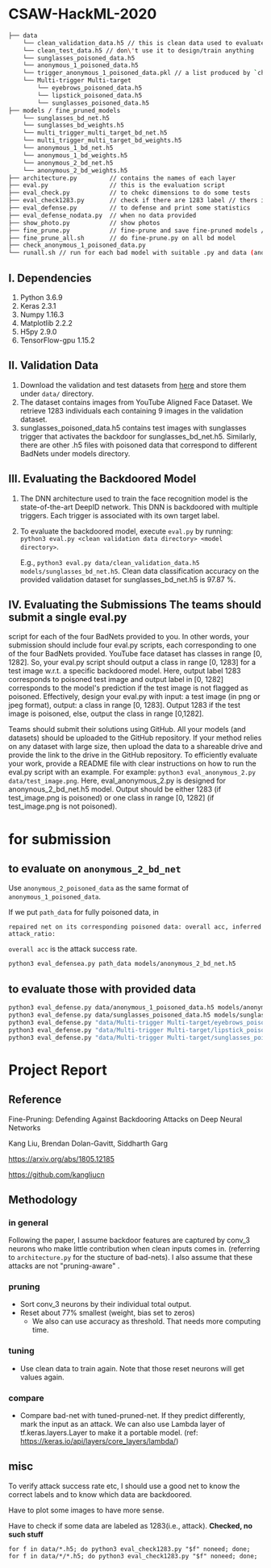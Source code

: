 # CSAW-HackML-2020

```bash
├── data 
    └── clean_validation_data.h5 // this is clean data used to evaluate the BadNet and design the backdoor defense
    └── clean_test_data.h5 // don\'t use it to design/train anything
    └── sunglasses_poisoned_data.h5 
    └── anonymous_1_poisoned_data.h5
    └── trigger_anonymous_1_poisoned_data.pkl // a list produced by `check_anonymous_1_poisoned_data.py`// True for being backdoored
    └── Multi-trigger Multi-target
        └── eyebrows_poisoned_data.h5
        └── lipstick_poisoned_data.h5
        └── sunglasses_poisoned_data.h5
├── models / fine_pruned_models
    └── sunglasses_bd_net.h5
    └── sunglasses_bd_weights.h5
    └── multi_trigger_multi_target_bd_net.h5
    └── multi_trigger_multi_target_bd_weights.h5
    └── anonymous_1_bd_net.h5
    └── anonymous_1_bd_weights.h5
    └── anonymous_2_bd_net.h5
    └── anonymous_2_bd_weights.h5
├── architecture.py   		// contains the names of each layer
├── eval.py           		// this is the evaluation script
├── eval_check.py     		// to chekc dimensions to do some tests
├── eval_check1283.py 		// check if there are 1283 label // thers is no such
├── eval_defense.py   		// to defense and print some statistics
├── eval_defense_nodata.py 	// when no data provided
├── show_photo.py 			// show photos
├── fine_prune.py    		// fine-prune and save fine-pruned models // save at fine_pruned_models
├── fine_prune_all.sh 		// do fine-prune.py on all bd model
├── check_anonymous_1_poisoned_data.py
└── runall.sh // run for each bad model with suitable .py and data (and trigger label if any)

```

## I. Dependencies
   1. Python 3.6.9
   2. Keras 2.3.1
   3. Numpy 1.16.3
   4. Matplotlib 2.2.2
   5. H5py 2.9.0
   6. TensorFlow-gpu 1.15.2
   
## II. Validation Data
   1. Download the validation and test datasets from [here](https://drive.google.com/drive/folders/13o2ybRJ1BkGUvfmQEeZqDo1kskyFywab?usp=sharing) and store them under `data/` directory.
   2. The dataset contains images from YouTube Aligned Face Dataset. We retrieve 1283 individuals each containing 9 images in the validation dataset.
   3. sunglasses_poisoned_data.h5 contains test images with sunglasses trigger that activates the backdoor for sunglasses_bd_net.h5. Similarly, there are other .h5 files with poisoned data that correspond to different BadNets under models directory.

## III. Evaluating the Backdoored Model
   1. The DNN architecture used to train the face recognition model is the state-of-the-art DeepID network. This DNN is backdoored with multiple triggers. Each trigger is associated with its own target label. 
   2. To evaluate the backdoored model, execute `eval.py` by running:  
      `python3 eval.py <clean validation data directory> <model directory>`.
      
      E.g., `python3 eval.py data/clean_validation_data.h5  models/sunglasses_bd_net.h5`. Clean data classification accuracy on the provided validation dataset for sunglasses_bd_net.h5 is 97.87 %.

## IV. Evaluating the Submissions The teams should submit a single eval.py
script for each of the four BadNets provided to you. In other words, your
submission should include four eval.py scripts, each corresponding to one of
the four BadNets provided. YouTube face dataset has classes in range [0,
1282]. So, your eval.py script should output a class in range [0, 1283] for a
test image w.r.t. a specific backdoored model. Here, output label 1283
corresponds to poisoned test image and output label in [0, 1282] corresponds
to the model's prediction if the test image is not flagged as poisoned.
Effectively, design your eval.py with input: a test image (in png or jpeg
format), output: a class in range [0, 1283]. Output 1283 if the test image is
poisoned, else, output the class in range [0,1282].

Teams should submit their solutions using GitHub. All your models (and datasets) should be uploaded to the GitHub repository. If your method relies on any dataset with large size, then upload the data to a shareable drive and provide the link to the drive in the GitHub repository. To efficiently evaluate your work, provide a README file with clear instructions on how to run the eval.py script with an example.
For example: `python3 eval_anonymous_2.py data/test_image.png`. Here, eval_anonymous_2.py is designed for anonynous_2_bd_net.h5 model. Output should be either 1283 (if test_image.png is poisoned) or one class in range [0, 1282] (if test_image.png is not poisoned).

# for submission
## to evaluate on `anonymous_2_bd_net`
Use `anonymous_2_poisoned_data` as the same format of `anonymous_1_poisoned_data`.

If we put `path_data` for fully poisoned data, in

```
repaired net on its corresponding poisoned data: overall acc, inferred attack_ratio:
````

`overall acc` is the attack success rate.

```bash
python3 eval_defensea.py path_data models/anonymous_2_bd_net.h5
```

## to evaluate those with provided data

```bash
python3 eval_defense.py data/anonymous_1_poisoned_data.h5 models/anonymous_1_bd_net.h5
python3 eval_defense.py data/sunglasses_poisoned_data.h5 models/sunglasses_bd_net.h5
python3 eval_defense.py "data/Multi-trigger Multi-target/eyebrows_poisoned_data.h5" models/multi_trigger_multi_target_bd_net.h5
python3 eval_defense.py "data/Multi-trigger Multi-target/lipstick_poisoned_data.h5" models/multi_trigger_multi_target_bd_net.h5
python3 eval_defense.py "data/Multi-trigger Multi-target/sunglasses_poisoned_data.h5" models/multi_trigger_multi_target_bd_net.h5
```

# Project Report

## Reference 

Fine-Pruning: Defending Against Backdooring Attacks on Deep Neural Networks

Kang Liu, Brendan Dolan-Gavitt, Siddharth Garg

https://arxiv.org/abs/1805.12185

https://github.com/kangliucn

## Methodology

### in general
Following the paper, I assume backdoor features are captured by conv_3 neurons who make little contribution when clean inputs comes in. (referring to `architecture.py` for the stucture of bad-nets). I also assume that these attacks are not "pruning-aware" .

### pruning
* Sort conv_3 neurons by their individual total output.
* Reset about 77% smallest (weight, bias set to zeros)
    * We also can use accuracy as threshold. That needs more computing time.

### tuning

* Use clean data to train again. Note that those reset neurons will get values again.

### compare
* Compare bad-net with tuned-pruned-net. If they predict differently, mark the input as an attack. We can also use Lambda layer of tf.keras.layers.Layer to make it a portable model. (ref: https://keras.io/api/layers/core_layers/lambda/)

## misc 
To verify attack success rate etc, I should use a good net to know the correct labels and to know which data are backdoored.

Have to plot some images to have more sense.

Have to check if some data are labeled as 1283(i.e., attack). 
**Checked, no such stuff**
```
for f in data/*.h5; do python3 eval_check1283.py "$f" noneed; done;
for f in data/*/*.h5; do python3 eval_check1283.py "$f" noneed; done;
```


